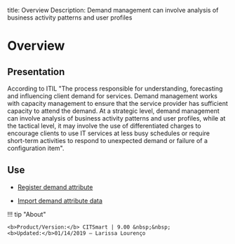 title: Overview
Description: Demand management can involve analysis of business activity patterns and user profiles
# Overview

Presentation
----------------

According to ITIL "The process responsible for understanding, forecasting and
influencing client demand for services. Demand management works with capacity
management to ensure that the service provider has sufficient capacity to attend
the demand. At a strategic level, demand management can involve analysis of
business activity patterns and user profiles, while at the tactical level, it
may involve the use of differentiated charges to encourage clients to use IT
services at less busy schedules or require short-term activities to respond to
unexpected demand or failure of a configuration item".

Use
-------

- [Register demand attribute](/en-us/citsmart-platform-8/processes/demand/use/register-demand-attribute.html)

- [Import demand attribute data](/en-us/citsmart-platform-8/processes/demand/use/import-demand-attibute-data.html)

!!! tip "About"

    <b>Product/Version:</b> CITSmart | 9.00 &nbsp;&nbsp;
    <b>Updated:</b>01/14/2019 – Larissa Lourenço

